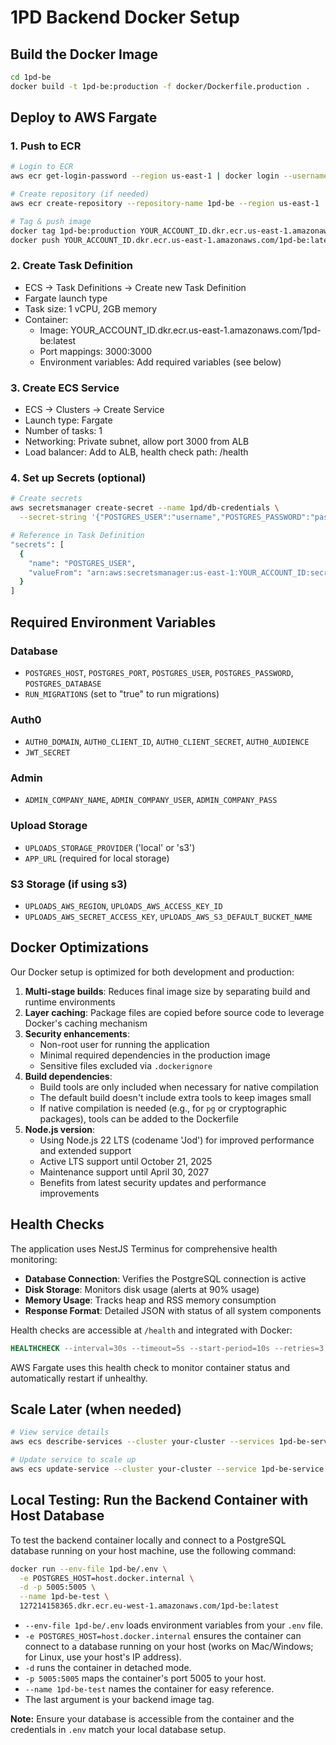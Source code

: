 # 1PD Backend Docker Setup

## Build the Docker Image

```bash
cd 1pd-be
docker build -t 1pd-be:production -f docker/Dockerfile.production .
```

## Deploy to AWS Fargate

### 1. Push to ECR

```bash
# Login to ECR
aws ecr get-login-password --region us-east-1 | docker login --username AWS --password-stdin YOUR_ACCOUNT_ID.dkr.ecr.us-east-1.amazonaws.com

# Create repository (if needed)
aws ecr create-repository --repository-name 1pd-be --region us-east-1

# Tag & push image
docker tag 1pd-be:production YOUR_ACCOUNT_ID.dkr.ecr.us-east-1.amazonaws.com/1pd-be:latest
docker push YOUR_ACCOUNT_ID.dkr.ecr.us-east-1.amazonaws.com/1pd-be:latest
```

### 2. Create Task Definition

- ECS → Task Definitions → Create new Task Definition
- Fargate launch type
- Task size: 1 vCPU, 2GB memory
- Container:
  - Image: YOUR_ACCOUNT_ID.dkr.ecr.us-east-1.amazonaws.com/1pd-be:latest
  - Port mappings: 3000:3000
  - Environment variables: Add required variables (see below)

### 3. Create ECS Service

- ECS → Clusters → Create Service
- Launch type: Fargate
- Number of tasks: 1
- Networking: Private subnet, allow port 3000 from ALB
- Load balancer: Add to ALB, health check path: /health

### 4. Set up Secrets (optional)

```bash
# Create secrets
aws secretsmanager create-secret --name 1pd/db-credentials \
  --secret-string '{"POSTGRES_USER":"username","POSTGRES_PASSWORD":"password"}'

# Reference in Task Definition
"secrets": [
  {
    "name": "POSTGRES_USER",
    "valueFrom": "arn:aws:secretsmanager:us-east-1:YOUR_ACCOUNT_ID:secret:1pd/db-credentials:POSTGRES_USER::"
  }
]
```

## Required Environment Variables

### Database

- `POSTGRES_HOST`, `POSTGRES_PORT`, `POSTGRES_USER`, `POSTGRES_PASSWORD`,
  `POSTGRES_DATABASE`
- `RUN_MIGRATIONS` (set to "true" to run migrations)

### Auth0

- `AUTH0_DOMAIN`, `AUTH0_CLIENT_ID`, `AUTH0_CLIENT_SECRET`, `AUTH0_AUDIENCE`
- `JWT_SECRET`

### Admin

- `ADMIN_COMPANY_NAME`, `ADMIN_COMPANY_USER`, `ADMIN_COMPANY_PASS`

### Upload Storage

- `UPLOADS_STORAGE_PROVIDER` ('local' or 's3')
- `APP_URL` (required for local storage)

### S3 Storage (if using s3)

- `UPLOADS_AWS_REGION`, `UPLOADS_AWS_ACCESS_KEY_ID`
- `UPLOADS_AWS_SECRET_ACCESS_KEY`, `UPLOADS_AWS_S3_DEFAULT_BUCKET_NAME`

## Docker Optimizations

Our Docker setup is optimized for both development and production:

1. **Multi-stage builds**: Reduces final image size by separating build and
   runtime environments
2. **Layer caching**: Package files are copied before source code to leverage
   Docker's caching mechanism
3. **Security enhancements**:
   - Non-root user for running the application
   - Minimal required dependencies in the production image
   - Sensitive files excluded via `.dockerignore`
4. **Build dependencies**:
   - Build tools are only included when necessary for native compilation
   - The default build doesn't include extra tools to keep images small
   - If native compilation is needed (e.g., for `pg` or cryptographic packages),
     tools can be added to the Dockerfile
5. **Node.js version**:
   - Using Node.js 22 LTS (codename 'Jod') for improved performance and extended
     support
   - Active LTS support until October 21, 2025
   - Maintenance support until April 30, 2027
   - Benefits from latest security updates and performance improvements

## Health Checks

The application uses NestJS Terminus for comprehensive health monitoring:

- **Database Connection**: Verifies the PostgreSQL connection is active
- **Disk Storage**: Monitors disk usage (alerts at 90% usage)
- **Memory Usage**: Tracks heap and RSS memory consumption
- **Response Format**: Detailed JSON with status of all system components

Health checks are accessible at `/health` and integrated with Docker:

```dockerfile
HEALTHCHECK --interval=30s --timeout=5s --start-period=10s --retries=3 CMD wget -qO- http://127.0.0.1:3000/health || exit 1
```

AWS Fargate uses this health check to monitor container status and automatically
restart if unhealthy.

## Scale Later (when needed)

```bash
# View service details
aws ecs describe-services --cluster your-cluster --services 1pd-be-service

# Update service to scale up
aws ecs update-service --cluster your-cluster --service 1pd-be-service --desired-count 2
```

## Local Testing: Run the Backend Container with Host Database

To test the backend container locally and connect to a PostgreSQL database
running on your host machine, use the following command:

```sh
docker run --env-file 1pd-be/.env \
  -e POSTGRES_HOST=host.docker.internal \
  -d -p 5005:5005 \
  --name 1pd-be-test \
  127214158365.dkr.ecr.eu-west-1.amazonaws.com/1pd-be:latest
```

- `--env-file 1pd-be/.env` loads environment variables from your `.env` file.
- `-e POSTGRES_HOST=host.docker.internal` ensures the container can connect to a
  database running on your host (works on Mac/Windows; for Linux, use your
  host's IP address).
- `-d` runs the container in detached mode.
- `-p 5005:5005` maps the container's port 5005 to your host.
- `--name 1pd-be-test` names the container for easy reference.
- The last argument is your backend image tag.

**Note:** Ensure your database is accessible from the container and the
credentials in `.env` match your local database setup.
